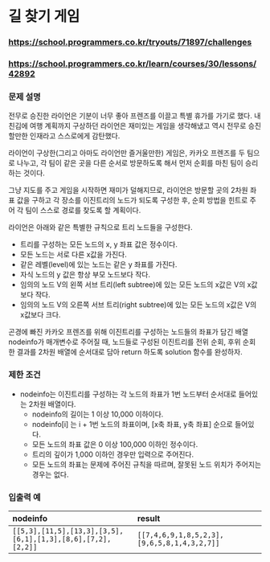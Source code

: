 # 길 찾기 게임

### https://school.programmers.co.kr/tryouts/71897/challenges

### https://school.programmers.co.kr/learn/courses/30/lessons/42892

### 문제 설명

전무로 승진한 라이언은 기분이 너무 좋아 프렌즈를 이끌고 특별 휴가를 가기로 했다.
내친김에 여행 계획까지 구상하던 라이언은 재미있는 게임을 생각해냈고 역시 전무로 승진할만한 인재라고 스스로에게 감탄했다.

라이언이 구상한(그리고 아마도 라이언만 즐거울만한) 게임은, 카카오 프렌즈를 두 팀으로 나누고, 각 팀이 같은 곳을 다른 순서로 방문하도록 해서 먼저 순회를 마친 팀이 승리하는 것이다.

그냥 지도를 주고 게임을 시작하면 재미가 덜해지므로, 라이언은 방문할 곳의 2차원 좌표 값을 구하고 각 장소를 이진트리의 노드가 되도록 구성한 후, 순회 방법을 힌트로 주어 각 팀이 스스로 경로를 찾도록 할 계획이다.

라이언은 아래와 같은 특별한 규칙으로 트리 노드들을 구성한다.

-   트리를 구성하는 모든 노드의 x, y 좌표 값은 정수이다.
-   모든 노드는 서로 다른 x값을 가진다.
-   같은 레벨(level)에 있는 노드는 같은 y 좌표를 가진다.
-   자식 노드의 y 값은 항상 부모 노드보다 작다.
-   임의의 노드 V의 왼쪽 서브 트리(left subtree)에 있는 모든 노드의 x값은 V의 x값보다 작다.
-   임의의 노드 V의 오른쪽 서브 트리(right subtree)에 있는 모든 노드의 x값은 V의 x값보다 크다.

곤경에 빠진 카카오 프렌즈를 위해 이진트리를 구성하는 노드들의 좌표가 담긴 배열 nodeinfo가 매개변수로 주어질 때,
노드들로 구성된 이진트리를 전위 순회, 후위 순회한 결과를 2차원 배열에 순서대로 담아 return 하도록 solution 함수를 완성하자.

### 제한 조건

-   nodeinfo는 이진트리를 구성하는 각 노드의 좌표가 1번 노드부터 순서대로 들어있는 2차원 배열이다.
    -   nodeinfo의 길이는 1 이상 10,000 이하이다.
    -   nodeinfo[i] 는 i + 1번 노드의 좌표이며, [x축 좌표, y축 좌표] 순으로 들어있다.
    -   모든 노드의 좌표 값은 0 이상 100,000 이하인 정수이다.
    -   트리의 깊이가 1,000 이하인 경우만 입력으로 주어진다.
    -   모든 노드의 좌표는 문제에 주어진 규칙을 따르며, 잘못된 노드 위치가 주어지는 경우는 없다.

### 입출력 예

| nodeinfo                                                    | result                                      |
| :---------------------------------------------------------- | :------------------------------------------ |
| `[[5,3],[11,5],[13,3],[3,5],[6,1],[1,3],[8,6],[7,2],[2,2]]` | `[[7,4,6,9,1,8,5,2,3],[9,6,5,8,1,4,3,2,7]]` |
